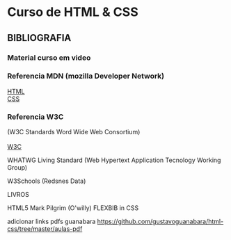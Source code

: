 # Curso de HTML & CSS

## BIBLIOGRAFIA

### Material curso em video

### Referencia MDN (mozilla Developer Network)<br>
<a href="https://developer.mozilla.org/pt-BR/docs/Web/HTML">
HTML
</a><br>
<a href="https://developer.mozilla.org/pt-BR/docs/Web/HTML">
CSS
</a> 
<br>

### Referencia W3C
(W3C Standards Word Wide Web Consortium)<br>
<br>
<a href="https://www.w3c.br/">
W3C
</a>

WHATWG Living Standard
(Web Hypertext Application Tecnology Working Group)

W3Schools
(Redsnes Data)

 LIVROS

 HTML5
 Mark Pilgrim
 (O'willy)
 FLEXBIB in CSS


 adicionar links
 pdfs guanabara
 https://github.com/gustavoguanabara/html-css/tree/master/aulas-pdf